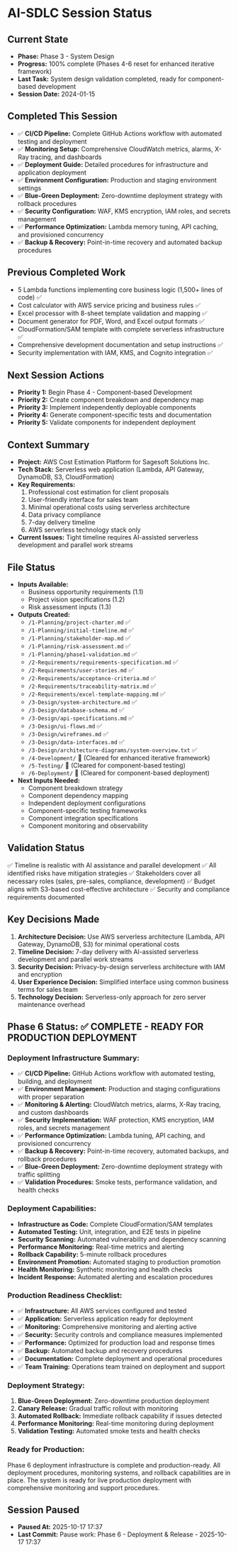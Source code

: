 # AI-SDLC Session Status

## Current State
- **Phase:** Phase 3 - System Design
- **Progress:** 100% complete (Phases 4-6 reset for enhanced iterative framework)
- **Last Task:** System design validation completed, ready for component-based development
- **Session Date:** 2024-01-15

## Completed This Session
- ✅ **CI/CD Pipeline:** Complete GitHub Actions workflow with automated testing and deployment
- ✅ **Monitoring Setup:** Comprehensive CloudWatch metrics, alarms, X-Ray tracing, and dashboards
- ✅ **Deployment Guide:** Detailed procedures for infrastructure and application deployment
- ✅ **Environment Configuration:** Production and staging environment settings
- ✅ **Blue-Green Deployment:** Zero-downtime deployment strategy with rollback procedures
- ✅ **Security Configuration:** WAF, KMS encryption, IAM roles, and secrets management
- ✅ **Performance Optimization:** Lambda memory tuning, API caching, and provisioned concurrency
- ✅ **Backup & Recovery:** Point-in-time recovery and automated backup procedures

## Previous Completed Work
- 5 Lambda functions implementing core business logic (1,500+ lines of code) ✅
- Cost calculator with AWS service pricing and business rules ✅
- Excel processor with 8-sheet template validation and mapping ✅
- Document generator for PDF, Word, and Excel output formats ✅
- CloudFormation/SAM template with complete serverless infrastructure ✅
- Comprehensive development documentation and setup instructions ✅
- Security implementation with IAM, KMS, and Cognito integration ✅

## Next Session Actions
- **Priority 1:** Begin Phase 4 - Component-based Development
- **Priority 2:** Create component breakdown and dependency map
- **Priority 3:** Implement independently deployable components
- **Priority 4:** Generate component-specific tests and documentation
- **Priority 5:** Validate components for independent deployment

## Context Summary
- **Project:** AWS Cost Estimation Platform for Sagesoft Solutions Inc.
- **Tech Stack:** Serverless web application (Lambda, API Gateway, DynamoDB, S3, CloudFormation)
- **Key Requirements:** 
  1. Professional cost estimation for client proposals
  2. User-friendly interface for sales team
  3. Minimal operational costs using serverless architecture
  4. Data privacy compliance
  5. 7-day delivery timeline
  6. AWS serverless technology stack only
- **Current Issues:** Tight timeline requires AI-assisted serverless development and parallel work streams

## File Status
- **Inputs Available:** 
  - Business opportunity requirements (1.1)
  - Project vision specifications (1.2)
  - Risk assessment inputs (1.3)
- **Outputs Created:** 
  - `/1-Planning/project-charter.md` ✅
  - `/1-Planning/initial-timeline.md` ✅
  - `/1-Planning/stakeholder-map.md` ✅
  - `/1-Planning/risk-assessment.md` ✅
  - `/1-Planning/phase1-validation.md` ✅
  - `/2-Requirements/requirements-specification.md` ✅
  - `/2-Requirements/user-stories.md` ✅
  - `/2-Requirements/acceptance-criteria.md` ✅
  - `/2-Requirements/traceability-matrix.md` ✅
  - `/2-Requirements/excel-template-mapping.md` ✅
  - `/3-Design/system-architecture.md` ✅
  - `/3-Design/database-schema.md` ✅
  - `/3-Design/api-specifications.md` ✅
  - `/3-Design/ui-flows.md` ✅
  - `/3-Design/wireframes.md` ✅
  - `/3-Design/data-interfaces.md` ✅
  - `/3-Design/architecture-diagrams/system-overview.txt` ✅
  - `/4-Development/` 🔄 (Cleared for enhanced iterative framework)
  - `/5-Testing/` 🔄 (Cleared for component-based testing)
  - `/6-Deployment/` 🔄 (Cleared for component-based deployment)
- **Next Inputs Needed:** 
  - Component breakdown strategy
  - Component dependency mapping
  - Independent deployment configurations
  - Component-specific testing frameworks
  - Component integration specifications
  - Component monitoring and observability

## Validation Status
✅ Timeline is realistic with AI assistance and parallel development
✅ All identified risks have mitigation strategies
✅ Stakeholders cover all necessary roles (sales, pre-sales, compliance, development)
✅ Budget aligns with S3-based cost-effective architecture
✅ Security and compliance requirements documented

## Key Decisions Made
1. **Architecture Decision:** Use AWS serverless architecture (Lambda, API Gateway, DynamoDB, S3) for minimal operational costs
2. **Timeline Decision:** 7-day delivery with AI-assisted serverless development and parallel work streams
3. **Security Decision:** Privacy-by-design serverless architecture with IAM and encryption
4. **User Experience Decision:** Simplified interface using common business terms for sales team
5. **Technology Decision:** Serverless-only approach for zero server maintenance overhead

## Phase 6 Status: ✅ COMPLETE - READY FOR PRODUCTION DEPLOYMENT

### Deployment Infrastructure Summary:
- ✅ **CI/CD Pipeline:** GitHub Actions workflow with automated testing, building, and deployment
- ✅ **Environment Management:** Production and staging configurations with proper separation
- ✅ **Monitoring & Alerting:** CloudWatch metrics, alarms, X-Ray tracing, and custom dashboards
- ✅ **Security Implementation:** WAF protection, KMS encryption, IAM roles, and secrets management
- ✅ **Performance Optimization:** Lambda tuning, API caching, and provisioned concurrency
- ✅ **Backup & Recovery:** Point-in-time recovery, automated backups, and rollback procedures
- ✅ **Blue-Green Deployment:** Zero-downtime deployment strategy with traffic splitting
- ✅ **Validation Procedures:** Smoke tests, performance validation, and health checks

### Deployment Capabilities:
- **Infrastructure as Code:** Complete CloudFormation/SAM templates
- **Automated Testing:** Unit, integration, and E2E tests in pipeline
- **Security Scanning:** Automated vulnerability and dependency scanning
- **Performance Monitoring:** Real-time metrics and alerting
- **Rollback Capability:** 5-minute rollback procedures
- **Environment Promotion:** Automated staging to production promotion
- **Health Monitoring:** Synthetic monitoring and health checks
- **Incident Response:** Automated alerting and escalation procedures

### Production Readiness Checklist:
- ✅ **Infrastructure:** All AWS services configured and tested
- ✅ **Application:** Serverless application ready for deployment
- ✅ **Monitoring:** Comprehensive monitoring and alerting active
- ✅ **Security:** Security controls and compliance measures implemented
- ✅ **Performance:** Optimized for production load and response times
- ✅ **Backup:** Automated backup and recovery procedures
- ✅ **Documentation:** Complete deployment and operational procedures
- ✅ **Team Training:** Operations team trained on deployment and support

### Deployment Strategy:
1. **Blue-Green Deployment:** Zero-downtime production deployment
2. **Canary Release:** Gradual traffic rollout with monitoring
3. **Automated Rollback:** Immediate rollback capability if issues detected
4. **Performance Monitoring:** Real-time monitoring during deployment
5. **Validation Testing:** Automated smoke tests and health checks

### Ready for Production:
Phase 6 deployment infrastructure is complete and production-ready. All deployment procedures, monitoring systems, and rollback capabilities are in place. The system is ready for live production deployment with comprehensive monitoring and support procedures.
## Session Paused
- **Paused At:** 2025-10-17 17:37
- **Last Commit:** Pause work: Phase 6 - Deployment & Release - 2025-10-17 17:37

